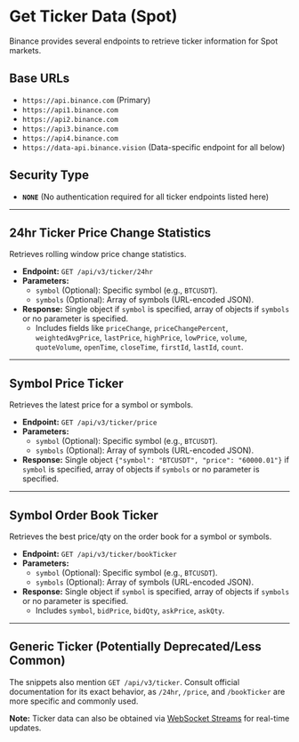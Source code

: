 # Get Ticker Data (Spot)

Binance provides several endpoints to retrieve ticker information for Spot markets.

## Base URLs

*   `https://api.binance.com` (Primary)
*   `https://api1.binance.com`
*   `https://api2.binance.com`
*   `https://api3.binance.com`
*   `https://api4.binance.com`
*   `https://data-api.binance.vision` (Data-specific endpoint for all below)

## Security Type

*   **`NONE`** (No authentication required for all ticker endpoints listed here)

--- 

## 24hr Ticker Price Change Statistics

Retrieves rolling window price change statistics.

*   **Endpoint:** `GET /api/v3/ticker/24hr`
*   **Parameters:**
    *   `symbol` (Optional): Specific symbol (e.g., `BTCUSDT`).
    *   `symbols` (Optional): Array of symbols (URL-encoded JSON).
*   **Response:** Single object if `symbol` is specified, array of objects if `symbols` or no parameter is specified.
    *   Includes fields like `priceChange`, `priceChangePercent`, `weightedAvgPrice`, `lastPrice`, `highPrice`, `lowPrice`, `volume`, `quoteVolume`, `openTime`, `closeTime`, `firstId`, `lastId`, `count`.

--- 

## Symbol Price Ticker

Retrieves the latest price for a symbol or symbols.

*   **Endpoint:** `GET /api/v3/ticker/price`
*   **Parameters:**
    *   `symbol` (Optional): Specific symbol (e.g., `BTCUSDT`).
    *   `symbols` (Optional): Array of symbols (URL-encoded JSON).
*   **Response:** Single object `{"symbol": "BTCUSDT", "price": "60000.01"}` if `symbol` is specified, array of objects if `symbols` or no parameter is specified.

--- 

## Symbol Order Book Ticker

Retrieves the best price/qty on the order book for a symbol or symbols.

*   **Endpoint:** `GET /api/v3/ticker/bookTicker`
*   **Parameters:**
    *   `symbol` (Optional): Specific symbol (e.g., `BTCUSDT`).
    *   `symbols` (Optional): Array of symbols (URL-encoded JSON).
*   **Response:** Single object if `symbol` is specified, array of objects if `symbols` or no parameter is specified.
    *   Includes `symbol`, `bidPrice`, `bidQty`, `askPrice`, `askQty`.

--- 

## Generic Ticker (Potentially Deprecated/Less Common)

The snippets also mention `GET /api/v3/ticker`. Consult official documentation for its exact behavior, as `/24hr`, `/price`, and `/bookTicker` are more specific and commonly used.

**Note:** Ticker data can also be obtained via [WebSocket Streams](./../websocket/spot.md) for real-time updates. 